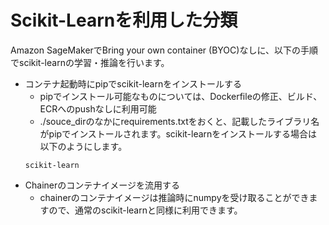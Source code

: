 # Scikit-Learnを利用した分類
Amazon SageMakerでBring your own container (BYOC)なしに、以下の手順でscikit-learnの学習・推論を行います。
- コンテナ起動時にpipでscikit-learnをインストールする
  - pipでインストール可能なものについては、Dockerfileの修正、ビルド、ECRへのpushなしに利用可能
  - ./souce_dirのなかにrequirements.txtをおくと、記載したライブラリ名がpipでインストールされます。scikit-learnをインストールする場合は以下のようにします。
  ```
  scikit-learn
  ```
- Chainerのコンテナイメージを流用する
  - chainerのコンテナイメージは推論時にnumpyを受け取ることができますので、通常のscikit-learnと同様に利用できます。
